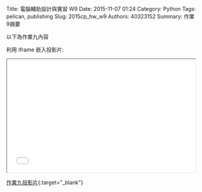 Title: 電腦輔助設計與實習 W9
Date: 2015-11-07 01:24
Category: Python
Tags: pelican, publishing
Slug: 2015cp_hw_w9
Authors: 40323152
Summary: 作業9摘要

以下為作業九內容

利用 iframe 嵌入投影片:

<iframe src="40323152_cp_w9_p.html" width="500" height="300"></iframe>

[作業九投影片](40323102_cp_w9_p.html){:target="_blank"}